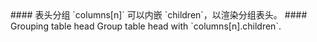 <cn>
#### 表头分组
`columns[n]` 可以内嵌 `children`，以渲染分组表头。
</cn>

<us>
#### Grouping table head
Group table head with `columns[n].children`.
</us>
